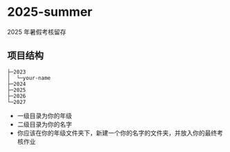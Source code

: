 # 2025-summer
2025 年暑假考核留存
## 项目结构
```
├─2023
│  └─your-name
├─2024
├─2025
├─2026
└─2027
```
- 一级目录为你的年级
- 二级目录为你的名字
- 你应该在你的年级文件夹下，新建一个你的名字的文件夹，并放入你的最终考核作业

